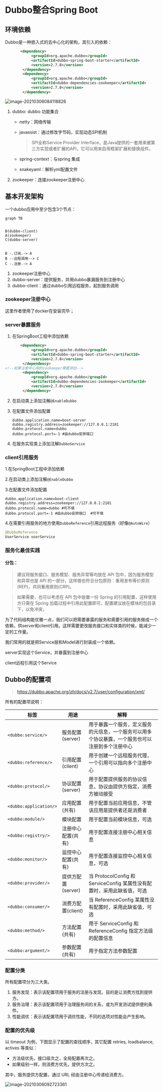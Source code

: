 # Dubbo整合Spring Boot

## 环境依赖

Dubbo是一种嵌入式的去中心化的架构，其引入的依赖：

``` xml
	   <dependency>
            <groupId>org.apache.dubbo</groupId>
            <artifactId>dubbo-spring-boot-starter</artifactId>
            <version>2.7.8</version>
        </dependency>
        <dependency>
            <groupId>org.apache.dubbo</groupId>
            <artifactId>dubbo-dependencies-zookeeper</artifactId>
            <version>2.7.8</version>
        </dependency>
```

![image-20210306084118826](C:\Users\Administrator\AppData\Roaming\Typora\typora-user-images\image-20210306084118826.png)

1. dubbo: dubbo 功能集合

   - netty：网络传输

   - javassist：通过修改字节码，实现动态SPI机制

     > SPI全称Service Provider Interface，是Java提供的一套用来被第三方实现或者扩展的API，它可以用来启用框架扩展和替换组件。

   - spring-context：与spring 集成

   - snakeyaml：解析yml配置文件

2. zookeeper：连接zookeeper注册中心

## 基本开发架构

一个dubbo应用中至少包含3个节点：

``` mermaid
graph TB


B(dubbo-client)
A(zookeeper)
C(dubbo-server)


B -.订阅.-> A
B --远程调用--> C
C -.注册.-> A

```

1. zookeeper注册中心
2. dubbo-server：提供服务，并用dubbo暴漏服务到注册中心
3. dubbo-client：通过dubbo引用远程服务，起到服务调用

### zookeeper注册中心

这里作者使用了docker在安装完毕；

### server暴露服务

1. 在SpringBoot工程中添加依赖

``` xml
	   <dependency>
            <groupId>org.apache.dubbo</groupId>
            <artifactId>dubbo-spring-boot-starter</artifactId>
            <version>2.7.8</version>
        </dependency>
<!--如果注册中心用的zookeeper需要添加-->
        <dependency>
            <groupId>org.apache.dubbo</groupId>
            <artifactId>dubbo-dependencies-zookeeper</artifactId>
            <version>2.7.8</version>
        </dependency>
```

2. 在启动类上添加注解`@EnableDubbo`

3. 在配置文件添加配置

   ```properties
   dubbo.application.name=boot-server
   dubbo.registry.address=zookeeper://127.0.0.1:2181
   dubbo.protocol.name=dubbo
   dubbo.protocol.port=-1 #由dubbo安排端口
   ```

4. 在服务实现类上添加注解`DubboService`

### client引用服务

1.在SpringBoot工程中添加依赖

2.在启动类上添加注解`@EnableDubbo`

3.在配置文件添加配置

```properties
dubbo.application.name=boot-client
dubbo.registry.address=zookeeper://127.0.0.1:2181
dubbo.protocol.name=dubbo #可不填
dubbo.protocol.port=-1 #由dubbo安排端口  #可不填
```

4.在需要引用服务的地方使用`DubboReference`引用远程服务（好像`@AutoWire`）

```java
@DubboReference
UserService userService
```

### 服务化最佳实践

#### 分包：

>建议将服务接口、服务模型、服务异常等均放在 API 包中，因为服务模型和异常也是 API 的一部分，这样做也符合分包原则：重用发布等价原则(REP)，共同重用原则(CRP)。

> 如果需要，也可以考虑在 API 包中放置一份 Spring 的引用配置，这样使用方只需在 Spring 加载过程中引用此配置即可。配置建议放在模块的包目录下，以免冲突，

为了代码结构能优雅一点，我们可以把需要暴露的服务和需要引用的服务做成一个依赖，供server和client引用。这样需要更改服务接口和实体类的时候，能减少一定的工作量。

我们常用的就是把Service层和Model进行封装成一个依赖。

server实现这个Service，并暴露到注册中心

client远程引用这个Service

## Dubbo的配置项

> https://dubbo.apache.org/zh/docs/v2.7/user/configuration/xml/

所有的配置项说明：

| 标签                   | 用途         | 解释                                                         |
| ---------------------- | ------------ | ------------------------------------------------------------ |
| `<dubbo:service/>`     | 服务配置(server)     | 用于暴露一个服务，定义服务的元信息，一个服务可以用多个协议暴露，一个服务也可以注册到多个注册中心 |
| `<dubbo:reference/>`   | 引用配置(client)     | 用于创建一个远程服务代理，一个引用可以指向多个注册中心       |
| `<dubbo:protocol/>`    | 协议配置(server)     | 用于配置提供服务的协议信息，协议由提供方指定，消费方被动接受 |
| `<dubbo:application/>` | 应用配置 (共有)| 用于配置当前应用信息，不管该应用是提供者还是消费者           |
| `<dubbo:module/>`      | 模块配置     | 用于配置当前模块信息，可选                                   |
| `<dubbo:registry/>`    | 注册中心配置(共有) | 用于配置连接注册中心相关信息                                 |
| `<dubbo:monitor/>`     | 监控中心配置(共有) | 用于配置连接监控中心相关信息，可选                           |
| `<dubbo:provider/>`    | 提供方配置(server)   | 当 ProtocolConfig 和 ServiceConfig 某属性没有配置时，采用此缺省值，可选 |
| `<dubbo:consumer/>`    | 消费方配置(client)   | 当 ReferenceConfig 某属性没有配置时，采用此缺省值，可选      |
| `<dubbo:method/>`      | 方法配置(共有)     | 用于 ServiceConfig 和 ReferenceConfig 指定方法级的配置信息   |
| `<dubbo:argument/>`    | 参数配置(共有)     | 用于指定方法参数配置                                         |

### 配置分类

所有配置项分为三⼤类。 

1. 服务发现：表示该配置项⽤于服务的注册与发现，⽬的是让消费⽅找到提供⽅。 
2. 服务治理：表示该配置项⽤于治理服务间的关系，或为开发测试提供便利条件。 
3. 性能调优：表示该配置项⽤于调优性能，不同的选项对性能会产⽣影响。

### 配置的优先级

以 timeout 为例，下图显示了配置的查找顺序，其它配置 retries, loadbalance, actives 等类似：

- 方法级优先，接口级次之，全局配置再次之。
- 如果级别一样，则消费方优先，提供方次之。

其中，服务提供方配置，通过 URL 经由注册中心传递给消费方。

![image-20210306092723361](C:\Users\Administrator\AppData\Roaming\Typora\typora-user-images\image-20210306092723361.png)